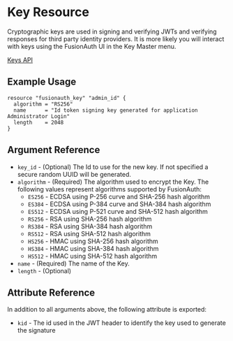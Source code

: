 # Key Resource

Cryptographic keys are used in signing and verifying JWTs and verifying responses for third party identity providers. It is more likely you will interact with keys using the FusionAuth UI in the Key Master menu.

[Keys API](https://fusionauth.io/docs/v1/tech/apis/keys)

## Example Usage

```hcl
resource "fusionauth_key" "admin_id" {
  algorithm = "RS256"
  name      = "Id token signing key generated for application Administrator Login"
  length    = 2048
}
```

## Argument Reference

* `key_id` - (Optional) The Id to use for the new key. If not specified a secure random UUID will be generated.
* `algorithm` - (Required) The algorithm used to encrypt the Key. The following values represent algorithms supported by FusionAuth:
    - `ES256` - ECDSA using P-256 curve and SHA-256 hash algorithm
    - `ES384` - ECDSA using P-384 curve and SHA-384 hash algorithm
    - `ES512` - ECDSA using P-521 curve and SHA-512 hash algorithm
    - `RS256` - RSA using SHA-256 hash algorithm
    - `RS384` - RSA using SHA-384 hash algorithm
    - `RS512` - RSA using SHA-512 hash algorithm
    - `HS256` - HMAC using SHA-256 hash algorithm
    - `HS384` - HMAC using SHA-384 hash algorithm
    - `HS512` - HMAC using SHA-512 hash algorithm
* `name` - (Required) The name of the Key.
* `length` - (Optional)

## Attribute Reference

In addition to all arguments above, the following attribute is exported:

* `kid` - The id used in the JWT header to identify the key used to generate the signature
